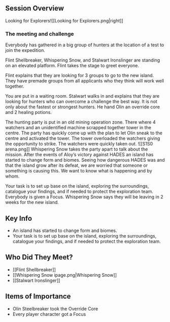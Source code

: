 
## Session Overview 
 
Looking for Explorers![[Looking for Explorers.png|right]]
### The meeting and challenge

Everybody has gathered in a big group of hunters at the location of a test to join the expedition.

Flint Shellbreaker, Whispering Snow, and Stalwart Ironslinger are standing on an elevated platform. Flint takes the stage to greet everyone.

Flint explains that they are looking for 3 groups to go to the new island. They have premade groups from all applicants who they think will work well together.

You are put in a waiting room. Stalwart walks in and explains that they are looking for hunters who can overcome a challenge the best way. It is not only about the fastest or strongest hunters. He hand Olin an override core and 2 healing potions.

The hunting party is put in an old mining operation zone. There where 4 watchers and an unidentified machine scrapped together tower in the centre. The party has quickly come up with the plan to let Olin sneak to the centre and activated the tower. The tower overloaded the watchers giving the opportunity to strike. The watchers were quickly taken out.
 ![[S1S0 arena.png]]
Whispering Snow takes the party apart to talk about the mission. After the events of Aloy’s victory against HADES an island has started to change form and biomes. Seeing how dangerous HADES was and that the island grow after its defeat, we are worried that someone or something is causing this. We want to know what is happening and by whom.

Your task is to set up base on the island, exploring the surroundings, catalogue your findings, and if needed to protect the exploration team. Everybody is given a Focus. Whispering Snow says they will be leaving in 2 weeks for the new island.

## Key Info

- An island has started to change form and biomes.
- Your task is to set up base on the island, exploring the surroundings, catalogue your findings, and if needed to protect the exploration team.

## Who Did They Meet?
 
- [[Flint Shellbreaker]]
- [[Whispering Snow ipage.png|Whispering Snow]]
- [[Stalwart Ironslinger]]
 
## Items of Importance
 
- Olin Steelbreaker took the Override Core
- Every player character got a Focus